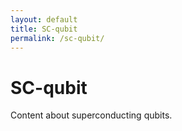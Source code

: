 ```yaml
---
layout: default
title: SC-qubit
permalink: /sc-qubit/
---
```


# SC-qubit

Content about superconducting qubits.